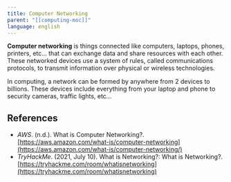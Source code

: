 ```yaml
---
title: Computer Networking
parent: "[[computing-moc]]"
language: english
---
```



**Computer networking** is things connected like computers, laptops, phones, printers, etc... that can exchange data and share resources with each other. These networked devices use a system of rules, called communications protocols, to transmit information over physical or wireless technologies.

In computing, a network can be formed by anywhere from 2 devices to billions. These devices include everything from your laptop and phone to security cameras, traffic lights, etc...

## References

- _AWS_. (n.d.). <span class="reference-title">What is Computer Networking?</span>. [https://aws.amazon.com/what-is/computer-networking](https://aws.amazon.com/what-is/computer-networking/)
- _TryHackMe_. (2021, July 10). <span class="reference-title">What is Networking?: What is Networking?</span>. [https://tryhackme.com/room/whatisnetworking](https://tryhackme.com/room/whatisnetworking)
